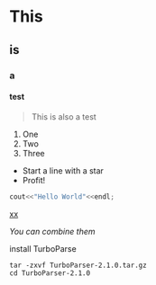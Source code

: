 # This
## is
### a
#### test

> This is also a test

1. One
2. Two
3. Three

* Start a line with a star
* Profit!

``` C++
cout<<"Hello World"<<endl;

```
[xx](baidu.com)

_You can combine them_


install TurboParse
```
tar -zxvf TurboParser-2.1.0.tar.gz
cd TurboParser-2.1.0

```
